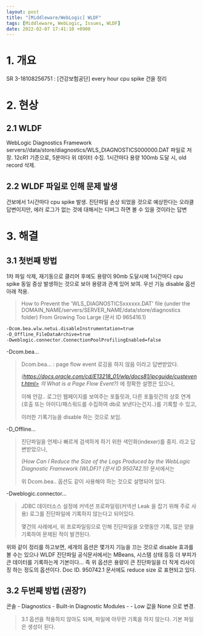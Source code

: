 ```yaml
---
layout: post
title: "[Middleware/WebLogic] WLDF"
tags: [Middleware, WebLogic, Issues, WLDF]
date: 2022-02-07 17:41:10 +0900
---
```



# 1. 개요
SR 3-18108256751 : [건강보험공단] every hour cpu spike 건을 정리



# 2. 현상
## 2.1 WLDF
WebLogic Diagnostics Framework
servers/<server>/data/store/diagnostics/WLS_DIAGNOSTICS000000.DAT 파일로 저장.
12cR1 기준으로, 5분마다 위 데이터 수집.
1시간마다 용량 100mb 도달 시, old record 삭제.


## 2.2 WLDF 파일로 인해 문제 발생
건보에서 1시간마다 cpu spike 발생.
진단파일 손상 되었을 것으로 예상한다는 오라클 답변이지만,
에러 로그가 없는 것에 대해서는
디버그 하면 볼 수 있을 것이라는 답변


# 3. 해결
## 3.1 첫번째 방법
1차 파일 삭제, 재기동으로 클리어 후에도 용량이 90mb 도달시에
1시간마다 cpu spike 동일 증상 발생하는 것으로 보아
용량과 관계 있어 보여.
우선 기능 disable 옵션 아래 적용.

> How to Prevent the 'WLS_DIAGNOSTICSxxxxxx.DAT' file (under the DOMAIN_NAME/servers/SERVER_NAME/data/store/diagnostics folder) From Growing Too Large (문서 ID 965416.1)

```bash
-Dcom.bea.wlw.netui.disableInstrumentation=true
-D_Offline_FileDataArchive=true
-Dweblogic.connector.ConnectionPoolProfilingEnabled=false
```

-Dcom.bea...

> Dcom.bea... : page flow event 로깅을 하지 않음 이라고 답변받았다.
>
> _(https://docs.oracle.com/cd/E13218_01/wlp/docs81/ipcguide/custevent.html> 의 What is a Page Flow Event?)_ 에 정확한 설명은 있으나,
>
> 이해 안감.. 로그인 웹페이지를 보여주는 포틀릿과, 다른 포틀릿간의 상호 연계(호출 또는 아이디/패스워드를 수집하여 db로 보낸다는건지..)를 기록할 수 있고,
>
> 이러한 기록기능을 disable 하는 것으로 보임.

-D_Offline...

> 진단파일을 언제나 빠르게 검색하게 하기 위한 색인화(indexer)를 중지. 라고 답변받았으나,
>
> _(How Can I Reduce the Size of the Logs Produced by the WebLogic Diagnostic Framework (WLDF)? (문서 ID 950742.1))_ 문서에서는
>
> 위 Dcom.bea.. 옵션도 같이 사용해야 하는 것으로 설명되어 있다.

-Dweblogic.connector...

> JDBC 데이터소스 설정에 커넥션 프로파일링(커넥션 Leak 을 잡기 위해 주로 사용) 로그를 진단파일에 기록하지 않는다고 되어있다.
>
> 몇건의 사례에서, 위 프로파일링으로 인해 진단파일을 오랫동안 기록, 많은 양을 기록하여 문제된 적이 발견된다.

위와 같이 정리를 하고보면, 세개의 옵션은 몇가지 기능을 끄는 것으로 disable 효과를 볼 수는 있으나
WLDF 진단파일 공식문서에서는 MBeans, 시스템 상태 등등 더 부피가 큰 데이터를 기록하는게 기본이다...
즉 위 옵션은 용량이 큰 진단파일을 더 작게 리사이징 하는 정도의 옵션이다.
Doc ID. 950742.1 문서에도 reduce size 로 표현되고 있다.


## 3.2 두번째 방법 (권장?)
콘솔 - Diagnostics - Built-in Diagnostic Modules - <Servers> - Low 값을 None 으로 변경.

> 3.1 옵션을 적용하지 않아도 되며, 파일에 아무런 기록을 하지 않는다. 기본 파일은 생성이 된다.
